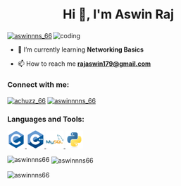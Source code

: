 <h1 align="center">Hi 👋, I'm Aswin Raj</h1>
<h3 align="center"></h3>
<img align="right" alt="coding" width="400" src="https://t4.ftcdn.net/jpg/01/35/92/85/360_F_135928597_xU5EzKq6vpOeXPX5vsbI48zfVVkSRlrF.jpg">

<p align="left"> <a href="https://twitter.com/aswinnns_66" target="blank"><img src="https://img.shields.io/twitter/follow/aswinnns_66?logo=twitter&style=for-the-badge" alt="aswinnns_66" /></a> </p>



- 🌱 I’m currently learning **Networking Basics**

- 📫 How to reach me **rajaswin179@gmail.com**

<h3 align="left">Connect with me:</h3>
<p align="left">
<a href="https://twitter.com/aswinnns_66" target="blank"><img align="center" src="https://raw.githubusercontent.com/rahuldkjain/github-profile-readme-generator/master/src/images/icons/Social/twitter.svg" alt="achuzz_66" height="30" width="40" /></a>
<a href="https://instagram.com/aswinnnns_66" target="blank"><img align="center" src="https://raw.githubusercontent.com/rahuldkjain/github-profile-readme-generator/master/src/images/icons/Social/instagram.svg" alt="aswinnnns_66" height="30" width="40" /></a>
</p>

<h3 align="left">Languages and Tools:</h3>
<p align="left"> <a href="https://www.cprogramming.com/" target="_blank" rel="noreferrer"> <img src="https://raw.githubusercontent.com/devicons/devicon/master/icons/c/c-original.svg" alt="c" width="40" height="40"/> </a> <a href="https://www.w3schools.com/cpp/" target="_blank" rel="noreferrer"> <img src="https://raw.githubusercontent.com/devicons/devicon/master/icons/cplusplus/cplusplus-original.svg" alt="cplusplus" width="40" height="40"/> </a> <a href="https://www.mysql.com/" target="_blank" rel="noreferrer"> <img src="https://raw.githubusercontent.com/devicons/devicon/master/icons/mysql/mysql-original-wordmark.svg" alt="mysql" width="40" height="40"/> </a> <a href="https://www.python.org" target="_blank" rel="noreferrer"> <img src="https://raw.githubusercontent.com/devicons/devicon/master/icons/python/python-original.svg" alt="python" width="40" height="40"/> </a> </p>

<p><img align="left" src="https://github-readme-stats.vercel.app/api/top-langs?username=aswinnns66&show_icons=true&locale=en&layout=compact" alt="aswinnns66" /></p>

<p>&nbsp;<img align="center" src="https://github-readme-stats.vercel.app/api?username=aswinnns66&show_icons=true&locale=en" alt="aswinnns66" /></p>

<p><img align="center" src="https://github-readme-streak-stats.herokuapp.com/?user=aswinnns66&" alt="aswinnns66" /></p>
